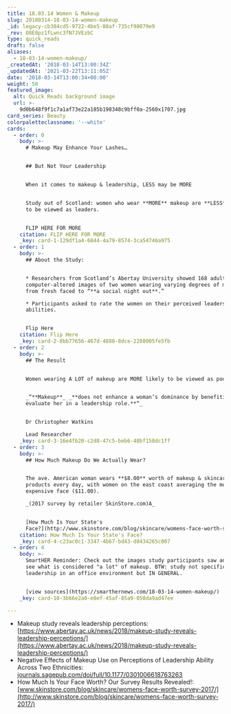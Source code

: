 ```yaml
---
title: 18.03.14 Women & Makeup
slug: 20180314-18-03-14-women-makeup
_id: legacy-cb384cd5-9722-4be5-88af-735cf98079e9
_rev: O8E8pz1fLwnc3fN7JVEzbC
type: quick_reads
draft: false
aliases:
  - 18-03-14-women-makeup/
_createdAt: '2018-03-14T13:00:34Z'
_updatedAt: '2021-03-22T13:11:05Z'
date: '2018-03-14T13:00:34+00:00'
weight: 50
featured_image:
  alt: Quick Reads background image
  url: >-
    9d0b648f9f1c7a1af73e22a185b198348c9bff0a-2560x1707.jpg
card_series: Beauty
colorpaletteclassname: '--white'
cards:
  - order: 0
    body: >-
      # Makeup May Enhance Your Lashes…


      ## But Not Your Leadership


      When it comes to makeup & leadership, LESS may be MORE


      Study out of Scotland: women who wear **MORE** makeup are **LESS** likely
      to be viewed as leaders.


      FLIP HERE FOR MORE
    citation: FLIP HERE FOR MORE
    _key: card-1-129df1a4-6844-4a79-8574-3ca54746a975
  - order: 1
    body: >-
      ## About the Study:


      * Researchers from Scotland’s Abertay University showed 168 adults
      computer-altered images of two women wearing varying degrees of makeup
      from fresh faced to “**a social night out**.”

      * Participants asked to rate the women on their perceived leadership
      abilities.


      Flip Here
    citation: Flip Here
    _key: card-2-8bb77656-467d-4888-8dce-2288005fe5fb
  - order: 2
    body: >-
      ## The Result


      Women wearing A LOT of makeup are MORE likely to be viewed as poor leaders


      _“**Makeup**_ _**does not enhance a woman’s dominance by benefiting how we
      evaluate her in a leadership role.**“_


      Dr Christopher Watkins  

      Lead Researcher
    _key: card-3-16e4fb20-c2d8-47c5-beb6-48bf158dc1ff
  - order: 3
    body: >-
      ## How Much Makeup Do We Actually Wear?


      The ave. American woman wears **$8.00** worth of makeup & skincare
      products every day, with women on the east coast averaging the most
      expensive face ($11.00).  

      _(2017 survey by retailer SkinStore.com)A_


      [How Much Is Your State's
      Face?](http://www.skinstore.com/blog/skincare/womens-face-worth-survey-2017/)
    citation: How Much Is Your State's Face?
    _key: card-4-c23ac0c1-3347-4b67-bd43-d8434265c007
  - order: 4
    body: >-
      SmartHER Reminder: Check out the images study participants saw and you'll
      see what is considered "a lot" of makeup. BTW: study not specific to
      leadership in an office environment but IN GENERAL.


      [view sources](https://smarthernews.com/18-03-14-women-makeup/)
    _key: card-10-3b66e2a0-e0ef-45af-85a9-050da9ad47ee

---
```

* Makeup study reveals leadership perceptions: [https://www.abertay.ac.uk/news/2018/makeup-study-reveals-leadership-perceptions/](https://www.abertay.ac.uk/news/2018/makeup-study-reveals-leadership-perceptions/)
* Negative Effects of Makeup Use on Perceptions of Leadership Ability Across Two Ethnicities: [journals.sagepub.com/doi/full/10.1177/0301006618763263](http://journals.sagepub.com/doi/full/10.1177/0301006618763263)
* How Much Is Your Face Worth? Our Survey Results Revealed!: [www.skinstore.com/blog/skincare/womens-face-worth-survey-2017/](http://www.skinstore.com/blog/skincare/womens-face-worth-survey-2017/)